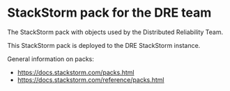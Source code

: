 # StackStorm pack for the DRE team

The StackStorm pack with objects used by the Distributed Reliability Team.

This StackStorm pack is deployed to the DRE StackStorm instance.

General information on packs:

* https://docs.stackstorm.com/packs.html
* https://docs.stackstorm.com/reference/packs.html
